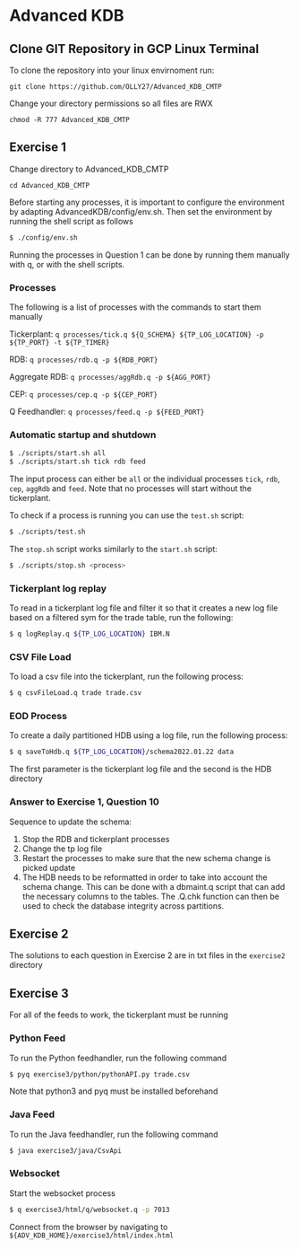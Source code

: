 # Advanced KDB

## Clone GIT Repository in GCP Linux Terminal

To clone the repository into your linux envirnoment run: 

    git clone https://github.com/OLLY27/Advanced_KDB_CMTP
    
Change your directory permissions so all files are RWX

    chmod -R 777 Advanced_KDB_CMTP

## Exercise 1

Change directory to Advanced_KDB_CMTP
    
    cd Advanced_KDB_CMTP
   
Before starting any processes, it is important to configure the environment by adapting AdvancedKDB/config/env.sh. Then set the environment by running the shell script as follows 
```sh
$ ./config/env.sh
```
Running the processes in Question 1 can be done by running them manually with q, or with the shell scripts.

### Processes
The following is a list of processes with the commands to start them manually

Tickerplant:    `q processes/tick.q ${Q_SCHEMA} ${TP_LOG_LOCATION} -p ${TP_PORT} -t ${TP_TIMER}`

RDB:            `q processes/rdb.q -p ${RDB_PORT}`

Aggregate RDB:  `q processes/aggRdb.q -p ${AGG_PORT}`

CEP:            `q processes/cep.q -p ${CEP_PORT}`

Q Feedhandler:  `q processes/feed.q -p ${FEED_PORT}`

### Automatic startup and shutdown
```sh
$ ./scripts/start.sh all
$ ./scripts/start.sh tick rdb feed
```
The input process can either be `all` or the individual processes `tick`, `rdb`, `cep`, `aggRdb` and `feed`. Note that no processes will start without the tickerplant.

To check if a process is running you can use the `test.sh` script:
```sh
$ ./scripts/test.sh
```
The `stop.sh` script works similarly to the `start.sh` script:
```sh
$ ./scripts/stop.sh <process>
```
### Tickerplant log replay
To read in a tickerplant log file and filter it so that it creates a new log file based on a filtered sym for the trade table, run the following:
``` sh
$ q logReplay.q ${TP_LOG_LOCATION} IBM.N
```

### CSV File Load
To load a csv file into the tickerplant, run the following process:
``` sh
$ q csvFileLoad.q trade trade.csv
```
### EOD Process
To create a daily partitioned HDB using a log file, run the following process:
``` sh
$ q saveToHdb.q ${TP_LOG_LOCATION}/schema2022.01.22 data
```
The first parameter is the tickerplant log file and the second is the HDB directory

### Answer to Exercise 1, Question 10

Sequence to update the schema:
1. Stop the RDB and tickerplant processes
2. Change the tp log file 
3. Restart the processes to make sure that the new schema change is picked update
4. The HDB needs to be reformatted in order to take into account the schema change. This can be done with a 
    dbmaint.q script that can add the necessary columns to the tables. The .Q.chk function can then be used to
    check the database integrity across partitions.

## Exercise 2
The solutions to each question in Exercise 2 are in txt files in the `exercise2` directory

## Exercise 3
For all of the feeds to work, the tickerplant must be running
### Python Feed
To run the Python feedhandler, run the following command
``` sh
$ pyq exercise3/python/pythonAPI.py trade.csv
```
Note that python3 and pyq must be installed beforehand

### Java Feed
To run the Java feedhandler, run the following command
``` sh
$ java exercise3/java/CsvApi
```

### Websocket
Start the websocket process
``` sh
$ q exercise3/html/q/websocket.q -p 7013
```
Connect from the browser by navigating to `${ADV_KDB_HOME}/exercise3/html/index.html`
